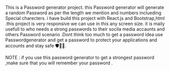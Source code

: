 This is a Password generator project. this Password generator will generate a random Password as per the length we mention and numbers inclueding Special charecters.
i have build this project with React.js and Bootstrap,html .this project is very responsive we can use  in this any screen size.
it is maily usefull to who needs a strong passwords to their socila media accaunts and others Password scenario .Dont think too much to get a password idea 
use Passwordgenerator and get a password to protect your applications and accounts and stay safe  🛡🧷🔑.

NOTE : if you use this password generator to get a strongest password ,make sure  that you will remember your password .
